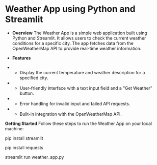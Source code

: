 # Weather App using Python and Streamlit

- **Overview**
The Weather App is a simple web application built using Python and Streamlit. It allows users to check the current weather conditions for a specific city. The app fetches data from the OpenWeatherMap API to provide real-time weather information.

- **Features**
- - Display the current temperature and weather description for a specified city.
- - User-friendly interface with a text input field and a "Get Weather" button.
- - Error handling for invalid input and failed API requests.
- - Built-in integration with the OpenWeatherMap API.

**Getting Started**
Follow these steps to run the Weather App on your local machine:

pip install streamlit

pip install requests

streamlit run weather_app.py
